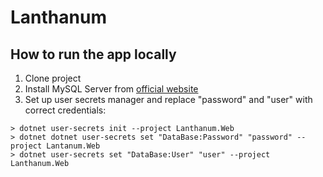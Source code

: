 # Lanthanum

## How to run the app locally
1. Clone project
2. Install MySQL Server from [official website](https://dev.mysql.com/downloads/mysql/ "MySQL")
3. Set up user secrets manager and replace "password" and "user" with correct credentials:
```dosini
> dotnet user-secrets init --project Lanthanum.Web
> dotnet dotnet user-secrets set "DataBase:Password" "password" --project Lantanum.Web
> dotnet user-secrets set "DataBase:User" "user" --project Lanthanum.Web
```
